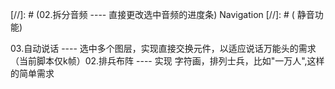 [//]: # (02.拆分音频 ---- 直接更改选中音频的进度条) Navigation
[//]: # ( 静音功能)

03.自动说话 ---- 选中多个图层，实现直接交换元件，以适应说话万能头的需求（当前脚本仅k帧）02.排兵布阵 ---- 实现
字符画，排列士兵，比如"一万人",这样的简单需求
